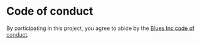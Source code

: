# Code of conduct

By participating in this project, you agree to abide by the
[Blues Inc code of conduct][1].

[1]: https://tbal999.github.io/opensource/code-of-conduct

